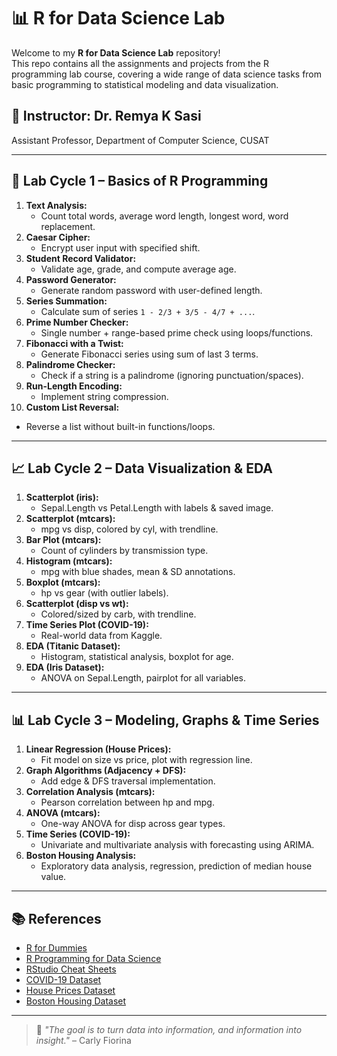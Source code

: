 # 📊 R for Data Science Lab

Welcome to my **R for Data Science Lab** repository!  
This repo contains all the assignments and projects from the R programming lab course, covering a wide range of data science tasks from basic programming to statistical modeling and data visualization.

## 🧠 Instructor: Dr. Remya K Sasi  
Assistant Professor, Department of Computer Science, CUSAT  

---

## 🧪 Lab Cycle 1 – Basics of R Programming

1. **Text Analysis:**  
   - Count total words, average word length, longest word, word replacement.
2. **Caesar Cipher:**  
   - Encrypt user input with specified shift.
3. **Student Record Validator:**  
   - Validate age, grade, and compute average age.
4. **Password Generator:**  
   - Generate random password with user-defined length.
5. **Series Summation:**  
   - Calculate sum of series `1 - 2/3 + 3/5 - 4/7 + ...`.
6. **Prime Number Checker:**  
   - Single number + range-based prime check using loops/functions.
7. **Fibonacci with a Twist:**  
   - Generate Fibonacci series using sum of last 3 terms.
8. **Palindrome Checker:**  
   - Check if a string is a palindrome (ignoring punctuation/spaces).
9. **Run-Length Encoding:**  
   - Implement string compression.
10. **Custom List Reversal:**  
   - Reverse a list without built-in functions/loops.

---

## 📈 Lab Cycle 2 – Data Visualization & EDA

1. **Scatterplot (iris):**  
   - Sepal.Length vs Petal.Length with labels & saved image.
2. **Scatterplot (mtcars):**  
   - mpg vs disp, colored by cyl, with trendline.
3. **Bar Plot (mtcars):**  
   - Count of cylinders by transmission type.
4. **Histogram (mtcars):**  
   - mpg with blue shades, mean & SD annotations.
5. **Boxplot (mtcars):**  
   - hp vs gear (with outlier labels).
6. **Scatterplot (disp vs wt):**  
   - Colored/sized by carb, with trendline.
7. **Time Series Plot (COVID-19):**  
   - Real-world data from Kaggle.
8. **EDA (Titanic Dataset):**  
   - Histogram, statistical analysis, boxplot for age.
9. **EDA (Iris Dataset):**  
   - ANOVA on Sepal.Length, pairplot for all variables.

---

## 📊 Lab Cycle 3 – Modeling, Graphs & Time Series

1. **Linear Regression (House Prices):**  
   - Fit model on size vs price, plot with regression line.
2. **Graph Algorithms (Adjacency + DFS):**  
   - Add edge & DFS traversal implementation.
3. **Correlation Analysis (mtcars):**  
   - Pearson correlation between hp and mpg.
4. **ANOVA (mtcars):**  
   - One-way ANOVA for disp across gear types.
5. **Time Series (COVID-19):**  
   - Univariate and multivariate analysis with forecasting using ARIMA.
6. **Boston Housing Analysis:**  
   - Exploratory data analysis, regression, prediction of median house value.


---

## 📚 References

- [R for Dummies](https://www.amazon.in/R-Dummies-Andrie-Vries/dp/8126562181)
- [R Programming for Data Science](https://bookdown.org/rdpeng/rprogdatascience/)
- [RStudio Cheat Sheets](https://posit.co/resources/cheatsheets/)
- [COVID-19 Dataset](https://raw.githubusercontent.com/datasets/covid-19/master/data/time-series-19-covid-combined.csv)
- [House Prices Dataset](https://www.kaggle.com/competitions/house-prices-advanced-regression-techniques)
- [Boston Housing Dataset](https://www.kaggle.com/code/prasadperera/the-boston-housing-dataset)

---

> 🎯 _"The goal is to turn data into information, and information into insight."_ – Carly Fiorina

